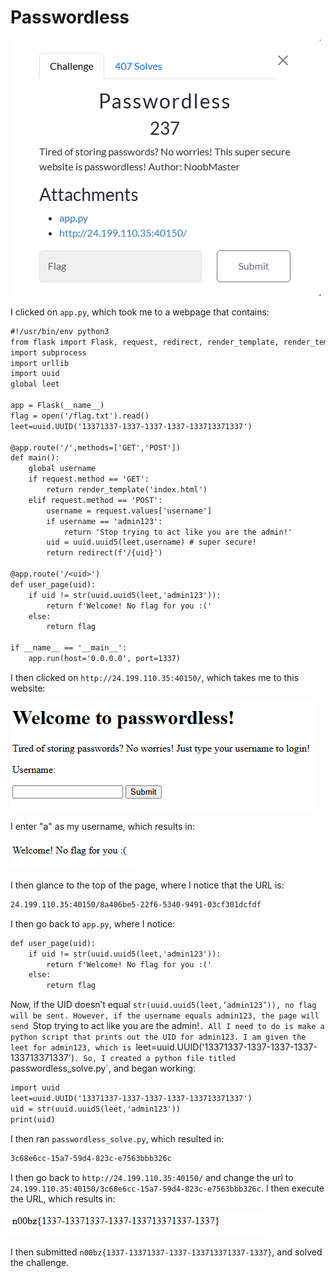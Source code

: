 # Passwordless

![](../images/passwordless-part-1.png)

I clicked on `app.py`, which took me to a webpage that contains:

```txt
#!/usr/bin/env python3
from flask import Flask, request, redirect, render_template, render_template_string
import subprocess
import urllib
import uuid
global leet

app = Flask(__name__)
flag = open('/flag.txt').read()
leet=uuid.UUID('13371337-1337-1337-1337-133713371337')

@app.route('/',methods=['GET','POST'])
def main():
    global username
    if request.method == 'GET':
        return render_template('index.html')
    elif request.method == 'POST':
        username = request.values['username']
        if username == 'admin123':
            return 'Stop trying to act like you are the admin!'
        uid = uuid.uuid5(leet,username) # super secure!
        return redirect(f'/{uid}')

@app.route('/<uid>')
def user_page(uid):
    if uid != str(uuid.uuid5(leet,'admin123')):
        return f'Welcome! No flag for you :('
    else:
        return flag

if __name__ == '__main__':
    app.run(host='0.0.0.0', port=1337)
```
I then clicked on `http://24.199.110.35:40150/`, which takes me to this website:

![](../images/passwordless-part-2.png)
 
I enter "a" as my username, which results in:

![](../images/passwordless-part-3.png)


I then glance to the top of the page, where I notice that the URL is:

```txt
24.199.110.35:40150/8a406be5-22f6-5340-9491-03cf301dcfdf
```

I then go back to `app.py`, where I notice:

```txt
def user_page(uid):
    if uid != str(uuid.uuid5(leet,'admin123')):
        return f'Welcome! No flag for you :('
    else:
        return flag
```
Now, if the UID doesn’t equal `str(uuid.uuid5(leet,’admin123’)), no flag will be sent. However, if the username equals admin123, the page will send `Stop trying to act like you are the admin!`. All I need to do is make a python script that prints out the UID for admin123. I am given the leet for admin123, which is `leet=uuid.UUID('13371337-1337-1337-1337-133713371337')`. So, I created a python file titled `passwordless_solve.py`, and began working:

```txt
import uuid
leet=uuid.UUID('13371337-1337-1337-1337-133713371337')
uid = str(uuid.uuid5(leet,'admin123'))
print(uid)
```

I then ran `passwordless_solve.py`, which resulted in:

```txt
3c68e6cc-15a7-59d4-823c-e7563bbb326c
```

I then go back to `http://24.199.110.35:40150/` and change the url to `24.199.110.35:40150/3c68e6cc-15a7-59d4-823c-e7563bbb326c`. I then execute the URL, which results in:

![](../images/passwordless-part-4.png)

I then submitted `n00bz{1337-13371337-1337-133713371337-1337}`, and solved the challenge.

